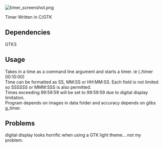 ![timer_screenshot.png](https://notabug.org/aussie114/timer/raw/master/screenshots/timer_screenshot.png)

Timer Written in C/GTK

## Dependencies 
GTK3  

## Usage
Takes in a time as a command line argument and starts a timer.  ie (./timer 00:10:00)  
Time can be formatted as SS, MM:SS or HH:MM:SS. Each field is not limited so SSSSSS or MMM:SSS is also permitted.  
Times exceeding 99:59:59 will be set to 99:59:59 due to digital display limitation.  
Program depends on images in data folder and accuracy depends on glibs g_timer.

## Problems  
digital display looks horrific when using a GTK light theme... not my problem.
